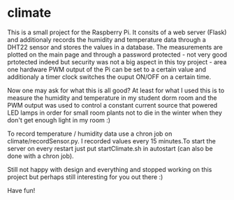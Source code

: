 # climate

This is a small project for the Raspberry Pi. It consits of a web server (Flask) and additionaly records the humidity and temperature data through a DHT22 sensor and stores the values in a database. The measurements are plotted on the main page and through a password protected - not very good prtotected indeed but security was not a big aspect in this toy project - area one hardware PWM output of the Pi can be set to a certain value and additionaly a timer clock switches the ouput ON/OFF on a certain time.

Now one may ask for what this is all good? At least for what I used this is to measure the humidity and temperature in my student dorm room and the PWM output was used to control a constant current source that powered LED lamps in order for small room plants not to die in the winter when they don't get enough light in my room :)

To record temperature / humidity data use a chron job on climate/recordSensor.py. I recorded values every 15 minutes.To start the server on every restart just put startClimate.sh in autostart (can also be done with a chron job).

Still not happy with design and everything and stopped working on this project but perhaps still interesting for you out there :)

Have fun!
